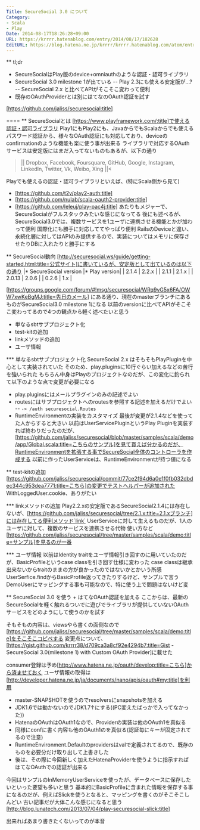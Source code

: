 ```yaml
---
Title: SecureSocial 3.0 について
Category:
- Scala
- Play
Date: 2014-08-17T18:26:28+09:00
URL: https://krrrr.hatenablog.com/entry/2014/08/17/182628
EditURL: https://blog.hatena.ne.jp/krrrr/krrrr.hatenablog.com/atom/entry/12921228815730452784
---
```


** tl;dr
- SecureSocialはPlay版のdevice+omniauthのような認証・認可ライブラリ
- SecureSocial 3.0 milestone 1が出ている
-- Play 2.3にも使える安定版が...?
-- SecureSocial 2.x と比べてAPIがそこそこ変わって便利
- 既存のOAuthProviderとは別にはてなのOAuth認証を試す

[https://github.com/jaliss/securesocial:title]

====
** SecureSocialとは
[https://www.playframework.com/:title]で使える認証・認可ライブラリ
Play1にもPlay2にも、JavaからでもScalaからでも使える
パスワード認証から、様々なOAuth認証にも対応しており、deviceのconfirmationのような機能も楽に使う事が出来る
ライブラリで対応するOAuthサービスは安定版にはまだ入ってないものもあるが、以下の通り
>||
Dropbox, Facebook, Foursquare, GitHub, Google, Instagram, LinkedIn, Twitter, Vk, Weibo, Xing
||<

Playでも使えるの認証・認可ライブラリといえば、(特にScala側から見て)
- [https://github.com/t2v/play2-auth:title]
- [https://github.com/nulab/scala-oauth2-provider:title]
- [https://github.com/leleuj/play-pac4j:title]
あたりもメジャーで、SecureSocialがフルスタックみたいな感じになってる
後にも述べるが、SecureSocial3.0では、複数サービスを1ユーザに連携させる機能とかが加わって便利
国際化にも勝手に対応しててやっぱり便利
RailsのDeviceと違い、永続化層に対してはAPIのみ提供するので、実装についてはメモリに保存させたりDBに入れたりと勝手にする

** SecureSocial動向
[http://securesocial.ws/guide/getting-started.html:title=公式サイト]に書いているが、安定版として出ているのは以下の通り
|* SecureSocial version |* Play version|
| 2.1.4 | 2.2.x |
| 2.1.1 | 2.1.x |
| 2.0.13 | 2.0.6 |
| 0.2.6 | 1.x |

[https://groups.google.com/forum/#!msg/securesocial/WRq9vG5x6FA/OWW7xwKeBgMJ:title=先日のメール] にある通り、現在のmasterブランチにあるものがSecureSocial3.0 milestone 1になる
以前のversionに比べてAPIがそこそこ変わってるので4つの観点から軽く述べたいと思う
- 単なるsbtサブプロジェクト化
- test-kitの追加
- linkメソッドの追加
- ユーザ情報

*** 単なるsbtサブプロジェクト化
SecureSocial 2.x はそもそもPlayPluginを中心として実装されていた
そのため、play.pluginsに10行ぐらい加えるなどの苦行を強いられた
もちろん中身はPlayのプロジェクトなのだが、この変化に釣られて以下のような点で変更が必要になる
- play.pluginsにはメールプラグインのみの記述でよい
- routesにはサブプロジェクトへのroutesを参照する記述を加えるだけでよい
-- <code>->      /auth                       securesocial.Routes</code>
- RuntimeEnvironmentの実装をカスタマイズ
最後が変更が2.1.4などを使ってた人からすると大きい
以前はUserServicePluginというPlay Pluginを実装すれば終わりだったのだが、[https://github.com/jaliss/securesocial/blob/master/samples/scala/demo/app/Global.scala:title=こちらのサンプル]を見て貰えば分かるのだが、RuntimeEnvironmentを拡張する事でSecureSocial全体のコントローラを作成する
以前に作ったUserServiceは、RuntimeEnvironmentが持つ値になる

** test-kitの追加
[https://github.com/jaliss/securesocial/commit/77ce2f94d6a0e1f0fb032dbdec344c953dea7771:title=こちら]の変更でテストヘルパーが追加された
WithLoggedUser.cookie、ありがたい

*** linkメソッドの追加
Play2.2.xの安定版であるSecureSocial2.1.4には存在しないが、[https://github.com/jaliss/securesocial/tree/2.1.x:title=2.1.xブランチ]には存在してる便利メソッド`link`
UserServiceに対して生えるものだが、1人のユーザに対して、複数のサービスを連携させる代物
使い方など[https://github.com/jaliss/securesocial/tree/master/samples/scala/demo:title=サンプル]を見るのが一番

*** ユーザ情報
以前はIdentity traitをユーザ情報引き回すのに用いていたのだが、BasicProfileというcase classを引き回す仕様に変わった
case classは継承出来ないからtraitのままの方が良かったのではないかとかいう所感
UserSerfice.findからBasicProfile返ってきたりするけど、サンプルで言うDemoUserにマッピングする事も可能なので、特に使う上で問題はないけど変

** SecureSocial 3.0 を使う + はてなOAuth認証を加える
ここからは、最新のSecureSocialを軽く触れるついでに遊びでライブラリが提供していないOAuthサービスをどのようにして使うのかを試す

そもそもの内容は、viewsやら書くの面倒なので[https://github.com/jaliss/securesocial/tree/master/samples/scala/demo:title]をそこそこコピペする
変更点について、[https://gist.github.com/krrrr38/d709ca3a8cf92e4294b7:title=Gist - SecureSocial 3.0(milestone 1) with Custom OAuth Provider]に載せた

consumer登録は予め[http://www.hatena.ne.jp/oauth/develop:title=こちら]から済ませておく
ユーザ情報の取得は[http://developer.hatena.ne.jp/ja/documents/nano/apis/oauth#my:title]を利用

- master-SNAPSHOTを使うのでresolversにsnapshotsを加える
- JDK1.6では動かないのでJDK1.7↑にする((PC変えたばっかで入ってなかった))
- HatenaのOAuthはOAuth1なので、Providerの実装は他のOAuth1を真似る
- 同様にconfに書く内容も他のOAuth1のを真似る(認証毎にキーが固定されてるので注意)
- RuntimeEnvironment.Defaultのprovidersはvalで定義されてるので、既存のものを必要分だけ取り出して上書きした
- 後は、その際に今回新しく加えたHatenaProviderを使うように指示すればはてなOAuthでの認証が出来る

今回はサンプルのInMemoryUserServiceを使ったが、データベースに保存したいといった要望も多いと思う
基本的にBasicProfileに含まれた情報を保存する事になるのだが、例えばSlickを使うとなると、マッピングを書くのがそこそこしんどい
古い記事だが大体こんな感じになると思う [http://blog.lunatech.com/2013/07/04/play-securesocial-slick:title]

出来ればあまり書きたくないってのが本音
